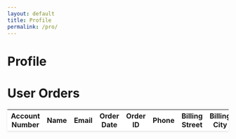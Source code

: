 ```yaml
---
layout: default
title: Profile
permalink: /pro/
---
```


# Profile



<!DOCTYPE html>
<html lang="en">
<head>
  <meta charset="UTF-8">
  <meta name="viewport" content="width=device-width, initial-scale=1.0">
  <title>Orders</title>
  <style>
/* Table Styles */
table {
  width: 100%;
  border-collapse: collapse;
  margin: 20px 0;
  background-color: #fff;
  box-shadow: 0 2px 4px rgba(0, 0, 0, 0.1);
}

th, td {
  padding: 12px 15px;
  text-align: left;
  border: 1px solid #ddd;
}

/* Header Row */
th {
  background-color: #4CAF50;
  color: white;
  font-weight: bold;
}

/* Alternating Row Colors */
tr:nth-child(even) {
  background-color: #f2f2f2;
}

/* Hover Effect */
tr:hover {
  background-color: #f1f1f1;
}

/* Responsive Table */
@media screen and (max-width: 768px) {
  table {
    display: block;
    overflow-x: auto;
    white-space: nowrap;
  }

  th, td {
    font-size: 14px;
  }
}
  </style>
</head>
<body>
  <h1>User Orders</h1>
  <table id="orderTable">
    <thead>
      <tr>
        <th>Account Number</th>
        <th>Name</th>
        <th>Email</th>
        <th>Order Date</th>
        <th>Order ID</th>
        <th>Phone</th>
        <th>Billing Street</th>
        <th>Billing City</th>
        <th>Billing State</th>
        <th>Billing Postal</th>
        <th>Billing Country</th>
        <th>Shipping Street</th>
        <th>Shipping City</th>
        <th>Shipping State</th>
        <th>Shipping Postal</th>
        <th>Shipping Country</th>
        <th>Item Name</th>
        <th>Item Quantity</th>
        <th>Item Price</th>
        <th>Total Amount</th>
        <th>Tracking Number</th>
      </tr>
    </thead>
    <tbody>
      <!-- Rows will be dynamically added here -->
    </tbody>
  </table>
  <script src="script.js"></script>
</body>
</html>


  <script>
document.addEventListener("DOMContentLoaded", function () {
  // Simulate storing a logged-in user's email in localStorage
  localStorage.setItem("loggedInUserEmail", "johndoe@example.com");

  // Get the logged-in user's email from localStorage
  const loggedInEmail = localStorage.getItem("loggedInUserEmail");
  const tableBody = document.querySelector("#orderTable tbody");

  if (!loggedInEmail) {
    tableBody.innerHTML = `
      <tr>
        <td colspan="21" style="text-align: center;">No user is logged in.</td>
      </tr>
    `;
    return;
  }

  // Fetch the JSON data
  fetch("https://raw.githubusercontent.com/m-cochran/Randomerr/main/orders.json")
    .then(response => {
      if (!response.ok) throw new Error(`HTTP error! status: ${response.status}`);
      return response.json();
    })
    .then(data => {
      // Filter data for the logged-in user's email
      const userOrders = data.filter(order => order.Email === loggedInEmail);

      if (userOrders.length > 0) {
        userOrders.forEach(order => {
          const row = document.createElement("tr");
          row.innerHTML = `
            <td>${order["Account Number"] || "N/A"}</td>
            <td>${order["Name"] || "N/A"}</td>
            <td>${order["Email"] || "N/A"}</td>
            <td>${order["Order Date"] || "N/A"}</td>
            <td>${order["Order ID"] || "N/A"}</td>
            <td>${order["Phone"] || "N/A"}</td>
            <td>${order["Billing Street"] || "N/A"}</td>
            <td>${order["Billing City"] || "N/A"}</td>
            <td>${order["Billing State"] || "N/A"}</td>
            <td>${order["Billing Postal"] || "N/A"}</td>
            <td>${order["Billing Country"] || "N/A"}</td>
            <td>${order["Shipping Street"] || "N/A"}</td>
            <td>${order["Shipping City"] || "N/A"}</td>
            <td>${order["Shipping State"] || "N/A"}</td>
            <td>${order["Shipping Postal"] || "N/A"}</td>
            <td>${order["Shipping Country"] || "N/A"}</td>
            <td>${order["Item Name"] || "N/A"}</td>
            <td>${order["Item Quantity"] || "N/A"}</td>
            <td>$${order["Item Price"] || "N/A"}</td>
            <td>$${order["Total Amount"] || "N/A"}</td>
            <td>${order["Tracking Number"] || "N/A"}</td>
          `;
          tableBody.appendChild(row);
        });
      } else {
        tableBody.innerHTML = `
          <tr>
            <td colspan="21" style="text-align: center;">No orders found for this user.</td>
          </tr>
        `;
      }
    })
    .catch(error => {
      console.error("Error fetching orders.json:", error);
      tableBody.innerHTML = `
        <tr>
          <td colspan="21" style="text-align: center;">Error loading data. Please try again later.</td>
        </tr>
      `;
    });
});


  </script>

</body>
</html>
